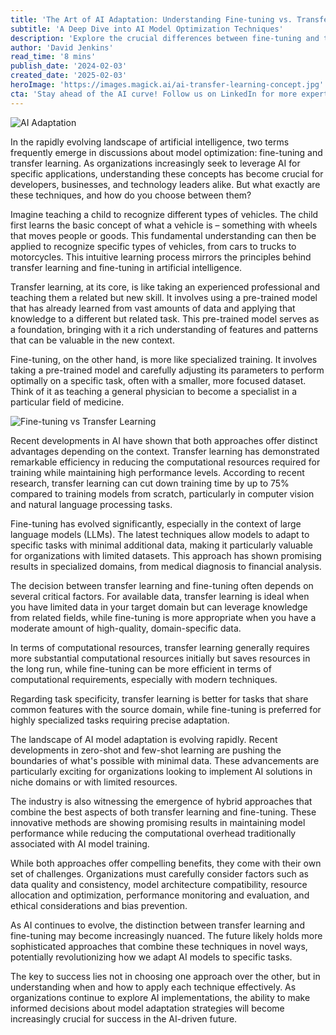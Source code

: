 ```yaml
---
title: 'The Art of AI Adaptation: Understanding Fine-tuning vs. Transfer Learning in 2024'
subtitle: 'A Deep Dive into AI Model Optimization Techniques'
description: 'Explore the crucial differences between fine-tuning and transfer learning in AI model optimization. Learn how these techniques are reshaping the way organizations implement AI solutions in 2024, with practical insights on choosing the right approach for specific use cases.'
author: 'David Jenkins'
read_time: '8 mins'
publish_date: '2024-02-03'
created_date: '2025-02-03'
heroImage: 'https://images.magick.ai/ai-transfer-learning-concept.jpg'
cta: 'Stay ahead of the AI curve! Follow us on LinkedIn for more expert insights on AI model optimization and implementation strategies.'
---
```


![AI Adaptation](https://i.magick.ai/PIXE/1738597194455_magick_img.webp)

In the rapidly evolving landscape of artificial intelligence, two terms frequently emerge in discussions about model optimization: fine-tuning and transfer learning. As organizations increasingly seek to leverage AI for specific applications, understanding these concepts has become crucial for developers, businesses, and technology leaders alike. But what exactly are these techniques, and how do you choose between them?

Imagine teaching a child to recognize different types of vehicles. The child first learns the basic concept of what a vehicle is – something with wheels that moves people or goods. This fundamental understanding can then be applied to recognize specific types of vehicles, from cars to trucks to motorcycles. This intuitive learning process mirrors the principles behind transfer learning and fine-tuning in artificial intelligence.

Transfer learning, at its core, is like taking an experienced professional and teaching them a related but new skill. It involves using a pre-trained model that has already learned from vast amounts of data and applying that knowledge to a different but related task. This pre-trained model serves as a foundation, bringing with it a rich understanding of features and patterns that can be valuable in the new context.

Fine-tuning, on the other hand, is more like specialized training. It involves taking a pre-trained model and carefully adjusting its parameters to perform optimally on a specific task, often with a smaller, more focused dataset. Think of it as teaching a general physician to become a specialist in a particular field of medicine.

![Fine-tuning vs Transfer Learning](https://i.magick.ai/PIXE/1738597194458_magick_img.webp)

Recent developments in AI have shown that both approaches offer distinct advantages depending on the context. Transfer learning has demonstrated remarkable efficiency in reducing the computational resources required for training while maintaining high performance levels. According to recent research, transfer learning can cut down training time by up to 75% compared to training models from scratch, particularly in computer vision and natural language processing tasks.

Fine-tuning has evolved significantly, especially in the context of large language models (LLMs). The latest techniques allow models to adapt to specific tasks with minimal additional data, making it particularly valuable for organizations with limited datasets. This approach has shown promising results in specialized domains, from medical diagnosis to financial analysis.

The decision between transfer learning and fine-tuning often depends on several critical factors. For available data, transfer learning is ideal when you have limited data in your target domain but can leverage knowledge from related fields, while fine-tuning is more appropriate when you have a moderate amount of high-quality, domain-specific data.

In terms of computational resources, transfer learning generally requires more substantial computational resources initially but saves resources in the long run, while fine-tuning can be more efficient in terms of computational requirements, especially with modern techniques.

Regarding task specificity, transfer learning is better for tasks that share common features with the source domain, while fine-tuning is preferred for highly specialized tasks requiring precise adaptation.

The landscape of AI model adaptation is evolving rapidly. Recent developments in zero-shot and few-shot learning are pushing the boundaries of what's possible with minimal data. These advancements are particularly exciting for organizations looking to implement AI solutions in niche domains or with limited resources.

The industry is also witnessing the emergence of hybrid approaches that combine the best aspects of both transfer learning and fine-tuning. These innovative methods are showing promising results in maintaining model performance while reducing the computational overhead traditionally associated with AI model training.

While both approaches offer compelling benefits, they come with their own set of challenges. Organizations must carefully consider factors such as data quality and consistency, model architecture compatibility, resource allocation and optimization, performance monitoring and evaluation, and ethical considerations and bias prevention.

As AI continues to evolve, the distinction between transfer learning and fine-tuning may become increasingly nuanced. The future likely holds more sophisticated approaches that combine these techniques in novel ways, potentially revolutionizing how we adapt AI models to specific tasks.

The key to success lies not in choosing one approach over the other, but in understanding when and how to apply each technique effectively. As organizations continue to explore AI implementations, the ability to make informed decisions about model adaptation strategies will become increasingly crucial for success in the AI-driven future.